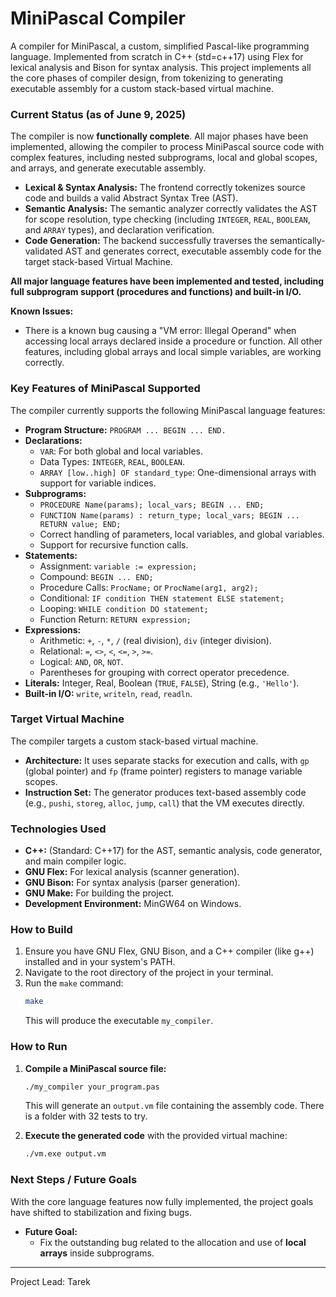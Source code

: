 # MiniPascal Compiler

A compiler for MiniPascal, a custom, simplified Pascal-like programming language. Implemented from scratch in C++ (std=c++17) using Flex for lexical analysis and Bison for syntax analysis. This project implements all the core phases of compiler design, from tokenizing to generating executable assembly for a custom stack-based virtual machine.

### Current Status (as of June 9, 2025)

The compiler is now **functionally complete**. All major phases have been implemented, allowing the compiler to process MiniPascal source code with complex features, including nested subprograms, local and global scopes, and arrays, and generate executable assembly.

* **Lexical & Syntax Analysis:** The frontend correctly tokenizes source code and builds a valid Abstract Syntax Tree (AST).
* **Semantic Analysis:** The semantic analyzer correctly validates the AST for scope resolution, type checking (including `INTEGER`, `REAL`, `BOOLEAN`, and `ARRAY` types), and declaration verification.
* **Code Generation:** The backend successfully traverses the semantically-validated AST and generates correct, executable assembly code for the target stack-based Virtual Machine.

**All major language features have been implemented and tested, including full subprogram support (procedures and functions) and built-in I/O.**

**Known Issues:**
* There is a known bug causing a "VM error: Illegal Operand" when accessing local arrays declared inside a procedure or function. All other features, including global arrays and local simple variables, are working correctly.

### Key Features of MiniPascal Supported

The compiler currently supports the following MiniPascal language features:

* **Program Structure:** `PROGRAM ... BEGIN ... END.`
* **Declarations:**
    * `VAR`: For both global and local variables.
    * Data Types: `INTEGER`, `REAL`, `BOOLEAN`.
    * `ARRAY [low..high] OF standard_type`: One-dimensional arrays with support for variable indices.
* **Subprograms:**
    * `PROCEDURE Name(params); local_vars; BEGIN ... END;`
    * `FUNCTION Name(params) : return_type; local_vars; BEGIN ... RETURN value; END;`
    * Correct handling of parameters, local variables, and global variables.
    * Support for recursive function calls.
* **Statements:**
    * Assignment: `variable := expression;`
    * Compound: `BEGIN ... END;`
    * Procedure Calls: `ProcName;` or `ProcName(arg1, arg2);`
    * Conditional: `IF condition THEN statement ELSE statement;`
    * Looping: `WHILE condition DO statement;`
    * Function Return: `RETURN expression;`
* **Expressions:**
    * Arithmetic: `+`, `-`, `*`, `/` (real division), `div` (integer division).
    * Relational: `=`, `<>`, `<`, `<=`, `>`, `>=`.
    * Logical: `AND`, `OR`, `NOT`.
    * Parentheses for grouping with correct operator precedence.
* **Literals:** Integer, Real, Boolean (`TRUE`, `FALSE`), String (e.g., `'Hello'`).
* **Built-in I/O:** `write`, `writeln`, `read`, `readln`.

### Target Virtual Machine

The compiler targets a custom stack-based virtual machine.

* **Architecture:** It uses separate stacks for execution and calls, with `gp` (global pointer) and `fp` (frame pointer) registers to manage variable scopes.
* **Instruction Set:** The generator produces text-based assembly code (e.g., `pushi`, `storeg`, `alloc`, `jump`, `call`) that the VM executes directly.

### Technologies Used

* **C++:** (Standard: C++17) for the AST, semantic analysis, code generator, and main compiler logic.
* **GNU Flex:** For lexical analysis (scanner generation).
* **GNU Bison:** For syntax analysis (parser generation).
* **GNU Make:** For building the project.
* **Development Environment:** MinGW64 on Windows.

### How to Build

1.  Ensure you have GNU Flex, GNU Bison, and a C++ compiler (like g++) installed and in your system's PATH.
2.  Navigate to the root directory of the project in your terminal.
3.  Run the `make` command:
    ```bash
    make
    ```
    This will produce the executable `my_compiler`.

### How to Run

1.  **Compile a MiniPascal source file:**
    ```bash
    ./my_compiler your_program.pas
    ```
    This will generate an `output.vm` file containing the assembly code.
    There is a folder with 32 tests to try.

3.  **Execute the generated code** with the provided virtual machine:
    ```bash
    ./vm.exe output.vm
    ```

### Next Steps / Future Goals

With the core language features now fully implemented, the project goals have shifted to stabilization and fixing bugs.

* **Future Goal:**
    * Fix the outstanding bug related to the allocation and use of **local arrays** inside subprograms.

---
Project Lead: Tarek
